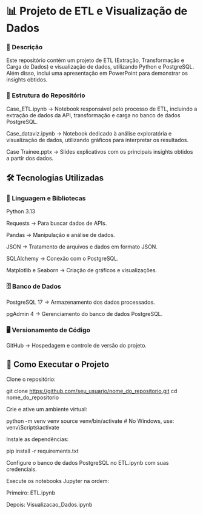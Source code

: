 # 📊 Projeto de ETL e Visualização de Dados

### 📌 Descrição

Este repositório contém um projeto de ETL (Extração, Transformação e Carga de Dados) e visualização de dados, utilizando Python e PostgreSQL. Além disso, inclui uma apresentação em PowerPoint para demonstrar os insights obtidos.

### 📂 Estrutura do Repositório

Case_ETL.ipynb → Notebook responsável pelo processo de ETL, incluindo a extração de dados da API, transformação e carga no banco de dados PostgreSQL.

Case_dataviz.ipynb → Notebook dedicado à análise exploratória e visualização de dados, utilizando gráficos para interpretar os resultados.

Case Trainee.pptx → Slides explicativos com os principais insights obtidos a partir dos dados.

## 🛠️ Tecnologias Utilizadas

### 📌 Linguagem e Bibliotecas

Python 3.13

Requests → Para buscar dados de APIs.

Pandas → Manipulação e análise de dados.

JSON → Tratamento de arquivos e dados em formato JSON.

SQLAlchemy → Conexão com o PostgreSQL.

Matplotlib e Seaborn → Criação de gráficos e visualizações.

### 🗄️ Banco de Dados

PostgreSQL 17 → Armazenamento dos dados processados.

pgAdmin 4 → Gerenciamento do banco de dados PostgreSQL.

### 🖥️ Versionamento de Código

GitHub → Hospedagem e controle de versão do projeto.

## 🚀 Como Executar o Projeto

Clone o repositório:

git clone https://github.com/seu_usuario/nome_do_repositorio.git
cd nome_do_repositorio

Crie e ative um ambiente virtual:

python -m venv venv
source venv/bin/activate  # No Windows, use: venv\Scripts\activate

Instale as dependências:

pip install -r requirements.txt

Configure o banco de dados PostgreSQL no ETL.ipynb com suas credenciais.

Execute os notebooks Jupyter na ordem:

Primeiro: ETL.ipynb

Depois: Visualizacao_Dados.ipynb
